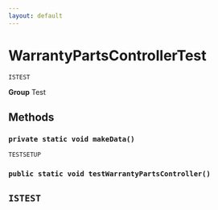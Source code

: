 ```yaml
---
layout: default
---
```

# WarrantyPartsControllerTest

`ISTEST`



**Group** Test

## Methods
### `private static void makeData()`

`TESTSETUP`
### `public static void testWarrantyPartsController()`

`ISTEST`
---
